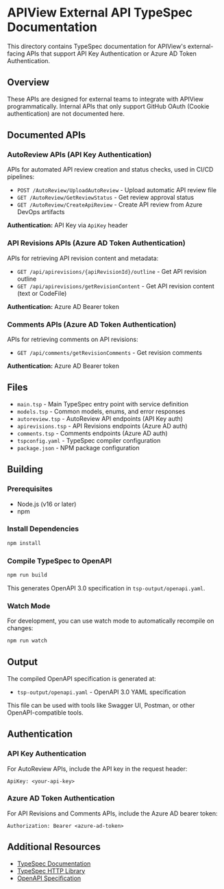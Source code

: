 # APIView External API TypeSpec Documentation

This directory contains TypeSpec documentation for APIView's external-facing APIs that support API Key Authentication or Azure AD Token Authentication.

## Overview

These APIs are designed for external teams to integrate with APIView programmatically. Internal APIs that only support GitHub OAuth (Cookie authentication) are not documented here.

## Documented APIs

### AutoReview APIs (API Key Authentication)

APIs for automated API review creation and status checks, used in CI/CD pipelines:

- `POST /AutoReview/UploadAutoReview` - Upload automatic API review file
- `GET /AutoReview/GetReviewStatus` - Get review approval status
- `GET /AutoReview/CreateApiReview` - Create API review from Azure DevOps artifacts

**Authentication:** API Key via `ApiKey` header

### API Revisions APIs (Azure AD Token Authentication)

APIs for retrieving API revision content and metadata:

- `GET /api/apirevisions/{apiRevisionId}/outline` - Get API revision outline
- `GET /api/apirevisions/getRevisionContent` - Get API revision content (text or CodeFile)

**Authentication:** Azure AD Bearer token

### Comments APIs (Azure AD Token Authentication)

APIs for retrieving comments on API revisions:

- `GET /api/comments/getRevisionComments` - Get revision comments

**Authentication:** Azure AD Bearer token

## Files

- `main.tsp` - Main TypeSpec entry point with service definition
- `models.tsp` - Common models, enums, and error responses
- `autoreview.tsp` - AutoReview API endpoints (API Key auth)
- `apirevisions.tsp` - API Revisions endpoints (Azure AD auth)
- `comments.tsp` - Comments endpoints (Azure AD auth)
- `tspconfig.yaml` - TypeSpec compiler configuration
- `package.json` - NPM package configuration

## Building

### Prerequisites

- Node.js (v16 or later)
- npm

### Install Dependencies

```bash
npm install
```

### Compile TypeSpec to OpenAPI

```bash
npm run build
```

This generates OpenAPI 3.0 specification in `tsp-output/openapi.yaml`.

### Watch Mode

For development, you can use watch mode to automatically recompile on changes:

```bash
npm run watch
```

## Output

The compiled OpenAPI specification is generated at:
- `tsp-output/openapi.yaml` - OpenAPI 3.0 YAML specification

This file can be used with tools like Swagger UI, Postman, or other OpenAPI-compatible tools.

## Authentication

### API Key Authentication

For AutoReview APIs, include the API key in the request header:

```
ApiKey: <your-api-key>
```

### Azure AD Token Authentication

For API Revisions and Comments APIs, include the Azure AD bearer token:

```
Authorization: Bearer <azure-ad-token>
```

## Additional Resources

- [TypeSpec Documentation](https://typespec.io/)
- [TypeSpec HTTP Library](https://typespec.io/docs/libraries/http/reference)
- [OpenAPI Specification](https://swagger.io/specification/)
